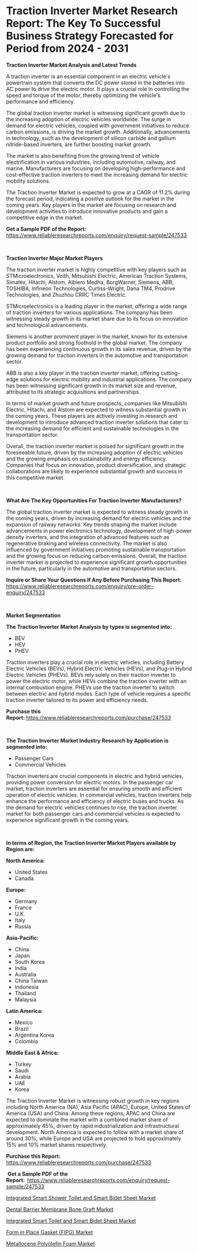 <p><h1>Traction Inverter Market Research Report: The Key To Successful Business Strategy Forecasted for Period from 2024 - 2031</h1></p><p><strong>Traction Inverter Market Analysis and Latest Trends</strong></p>
<p><p>A traction inverter is an essential component in an electric vehicle's powertrain system that converts the DC power stored in the batteries into AC power to drive the electric motor. It plays a crucial role in controlling the speed and torque of the motor, thereby optimizing the vehicle's performance and efficiency.</p><p>The global traction inverter market is witnessing significant growth due to the increasing adoption of electric vehicles worldwide. The surge in demand for electric vehicles, coupled with government initiatives to reduce carbon emissions, is driving the market growth. Additionally, advancements in technology, such as the development of silicon carbide and gallium nitride-based inverters, are further boosting market growth.</p><p>The market is also benefiting from the growing trend of vehicle electrification in various industries, including automotive, railway, and marine. Manufacturers are focusing on developing high-performance and cost-effective traction inverters to meet the increasing demand for electric mobility solutions.</p><p>The Traction Inverter Market is expected to grow at a CAGR of 11.2% during the forecast period, indicating a positive outlook for the market in the coming years. Key players in the market are focusing on research and development activities to introduce innovative products and gain a competitive edge in the market.</p></p>
<p><strong>Get a Sample PDF of the Report:&nbsp;</strong> <a href="https://www.reliableresearchreports.com/enquiry/request-sample/247533">https://www.reliableresearchreports.com/enquiry/request-sample/247533</a></p>
<p>&nbsp;</p>
<p><strong>Traction Inverter Major Market Players</strong></p>
<p><p>The traction inverter market is highly competitive with key players such as STMicroelectronics, Voith, Mitsubishi Electric, American Traction Systems, Simatex, Hitachi, Alstom, Albiero Medha, BorgWarner, Siemens, ABB, TOSHIBA, Infineon Technologies, Curtiss-Wright, Dana TM4, Prodrive Technologies, and Zhuzhou CRRC Times Electric.</p><p>STMicroelectronics is a leading player in the market, offering a wide range of traction inverters for various applications. The company has been witnessing steady growth in its market share due to its focus on innovation and technological advancements.</p><p>Siemens is another prominent player in the market, known for its extensive product portfolio and strong foothold in the global market. The company has been experiencing continuous growth in its sales revenue, driven by the growing demand for traction inverters in the automotive and transportation sector.</p><p>ABB is also a key player in the traction inverter market, offering cutting-edge solutions for electric mobility and industrial applications. The company has been witnessing significant growth in its market size and revenue, attributed to its strategic acquisitions and partnerships.</p><p>In terms of market growth and future prospects, companies like Mitsubishi Electric, Hitachi, and Alstom are expected to witness substantial growth in the coming years. These players are actively investing in research and development to introduce advanced traction inverter solutions that cater to the increasing demand for efficient and sustainable technologies in the transportation sector.</p><p>Overall, the traction inverter market is poised for significant growth in the foreseeable future, driven by the increasing adoption of electric vehicles and the growing emphasis on sustainability and energy efficiency. Companies that focus on innovation, product diversification, and strategic collaborations are likely to experience substantial growth and success in this competitive market.</p></p>
<p>&nbsp;</p>
<p><strong>What Are The Key Opportunities For Traction Inverter Manufacturers?</strong></p>
<p><p>The global traction inverter market is expected to witness steady growth in the coming years, driven by increasing demand for electric vehicles and the expansion of railway networks. Key trends shaping the market include advancements in power electronics technology, development of high-power density inverters, and the integration of advanced features such as regenerative braking and wireless connectivity. The market is also influenced by government initiatives promoting sustainable transportation and the growing focus on reducing carbon emissions. Overall, the traction inverter market is projected to experience significant growth opportunities in the future, particularly in the automotive and transportation sectors.</p></p>
<p><strong>Inquire or Share Your Questions If Any Before Purchasing This Report:</strong> <a href="https://www.reliableresearchreports.com/enquiry/pre-order-enquiry/247533">https://www.reliableresearchreports.com/enquiry/pre-order-enquiry/247533</a></p>
<p>&nbsp;</p>
<p><strong>Market Segmentation</strong></p>
<p><strong>The Traction Inverter Market Analysis by types is segmented into:</strong></p>
<p><ul><li>BEV</li><li>HEV</li><li>PHEV</li></ul></p>
<p><p>Traction inverters play a crucial role in electric vehicles, including Battery Electric Vehicles (BEVs), Hybrid Electric Vehicles (HEVs), and Plug-in Hybrid Electric Vehicles (PHEVs). BEVs rely solely on their traction inverter to power the electric motor, while HEVs combine the traction inverter with an internal combustion engine. PHEVs use the traction inverter to switch between electric and hybrid modes. Each type of vehicle requires a specific traction inverter tailored to its power and efficiency needs.</p></p>
<p><strong>Purchase this Report:&nbsp;</strong><a href="https://www.reliableresearchreports.com/purchase/247533">https://www.reliableresearchreports.com/purchase/247533</a></p>
<p>&nbsp;</p>
<p><strong>The Traction Inverter Market Industry Research by Application is segmented into:</strong></p>
<p><ul><li>Passenger Cars</li><li>Commercial Vehicles</li></ul></p>
<p><p>Traction inverters are crucial components in electric and hybrid vehicles, providing power conversion for electric motors. In the passenger car market, traction inverters are essential for ensuring smooth and efficient operation of electric vehicles. In commercial vehicles, traction inverters help enhance the performance and efficiency of electric buses and trucks. As the demand for electric vehicles continues to rise, the traction inverter market for both passenger cars and commercial vehicles is expected to experience significant growth in the coming years.</p></p>
<p>&nbsp;</p>
<p><strong>In terms of Region, the Traction Inverter Market Players available by Region are:</strong></p>
<p>
    <p> <strong> North America: </strong>
        <ul>
            <li>United States</li>
            <li>Canada</li>
        </ul>
        </p> 
    <p> <strong> Europe: </strong>
        <ul>
            <li>Germany</li>
            <li>France</li>
            <li>U.K.</li>
            <li>Italy</li>
            <li>Russia</li>
        </ul>
        </p> 
    <p> <strong> Asia-Pacific: </strong>
        <ul>
            <li>China</li>
            <li>Japan</li>
            <li>South Korea</li>
            <li>India</li>
            <li>Australia</li>
            <li>China Taiwan</li>
            <li>Indonesia</li>
            <li>Thailand</li>
            <li>Malaysia</li>
        </ul>
        </p> 
    <p> <strong> Latin America: </strong>
        <ul>
            <li>Mexico</li>
            <li>Brazil</li>
            <li>Argentina Korea</li>
            <li>Colombia</li>
        </ul>
        </p> 
    <p> <strong> Middle East & Africa: </strong>
        <ul>
            <li>Turkey</li>
            <li>Saudi</li>
            <li>Arabia</li>
            <li>UAE</li>
            <li>Korea</li>
        </ul>
    </p>
    </p>
<p><p>The Traction Inverter Market is witnessing robust growth in key regions including North America (NA), Asia Pacific (APAC), Europe, United States of America (USA) and China. Among these regions, APAC and China are expected to dominate the market with a combined market share of approximately 45%, driven by rapid industrialization and infrastructural development. North America is expected to follow with a market share of around 30%, while Europe and USA are projected to hold approximately 15% and 10% market shares respectively.</p></p>
<p><strong>Purchase this Report: </strong><a href="https://www.reliableresearchreports.com/purchase/247533">https://www.reliableresearchreports.com/purchase/247533</a></p>
<p>&nbsp;<strong>Get a Sample PDF of the Report:&nbsp;&nbsp;</strong><a href="https://www.reliableresearchreports.com/enquiry/request-sample/247533">https://www.reliableresearchreports.com/enquiry/request-sample/247533</a></p>
<p><strong></strong></p>
<p><p><a href="https://summer-dogwood-3e9.notion.site/Integrated-Smart-Shower-Toilet-and-Smart-Bidet-Sheet-Market-Research-Report-Forecasted-for-Period-fr-28449c851a8a4d17ab76354ab52ea785">Integrated Smart Shower Toilet and Smart Bidet Sheet Market</a></p><p><a href="https://lydian-appliance-61d.notion.site/Dental-Barrier-Membrane-Bone-Graft-Market-Research-Report-Reveals-The-Latest-Trends-And-Opportunitie-0b2868deeda24ee58e6ed7b90f6fee3d">Dental Barrier Membrane Bone Graft Market</a></p><p><a href="https://forested-sushi-9b0.notion.site/Integrated-Smart-Toilet-and-Smart-Bidet-Sheet-Market-Size-Growing-and-Forecasted-for-period-from-202-fe183de63837471488272d47030b6547">Integrated Smart Toilet and Smart Bidet Sheet Market</a></p><p><a href="https://view.publitas.com/reportprime-1/form-in-place-gasket-fipg-market-size-focuses-on-market-dynamics-in-depth-analysis-and-future-projections-of-its-market-forecasted-for-period-from-2024-to-2031/">Form in Place Gasket (FIPG) Market</a></p><p><a href="https://view.publitas.com/reportprime-1/metallocene-polyolefin-foam-market-size-growth-and-forecast-from-2024-2031/">Metallocene Polyolefin Foam Market</a></p></p>